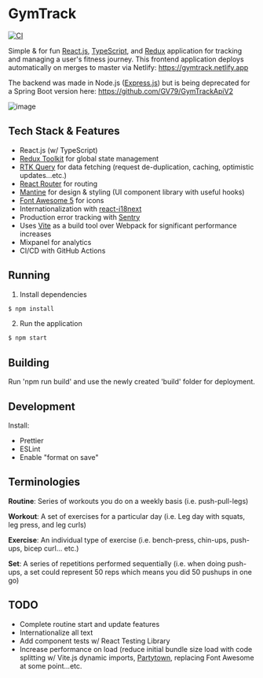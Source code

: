 # GymTrack

[![CI](https://github.com/GV79/GymTrack/actions/workflows/main.yml/badge.svg)](https://github.com/GV79/GymTrack/actions/workflows/main.yml)

Simple & for fun [React.js](https://reactjs.org/), [TypeScript](https://www.typescriptlang.org/), and [Redux](https://redux-toolkit.js.org/) application for tracking and managing a user's fitness journey. This frontend application deploys automatically on merges to master via Netlify: https://gymtrack.netlify.app

The backend was made in Node.js ([Express.js](https://expressjs.com/)) but is being deprecated for a Spring Boot version here: https://github.com/GV79/GymTrackApiV2

![image](https://user-images.githubusercontent.com/24909563/159189357-b88bdbd4-331f-4f5e-9938-0851813ab132.png)

## Tech Stack & Features

- React.js (w/ TypeScript)
- [Redux Toolkit](https://redux-toolkit.js.org/) for global state management
- [RTK Query](https://redux-toolkit.js.org/rtk-query/overview) for data fetching (request de-duplication, caching, optimistic updates...etc.)
- [React Router](https://reactrouter.com/) for routing
- [Mantine](https://mantine.dev/) for design & styling (UI component library with useful hooks)
- [Font Awesome 5](https://fontawesome.com/v5/search) for icons
- Internationalization with [react-i18next](https://react.i18next.com/)
- Production error tracking with [Sentry](https://sentry.io/)
- Uses [Vite](https://vitejs.dev/) as a build tool over Webpack for significant performance increases
- Mixpanel for analytics
- CI/CD with GitHub Actions

## Running

1. Install dependencies

```sh
$ npm install
```

2. Run the application

```sh
$ npm start
```

## Building

Run 'npm run build' and use the newly created 'build' folder for deployment.

## Development

Install:
- Prettier
- ESLint
- Enable "format on save"

## Terminologies

**Routine**: Series of workouts you do on a weekly basis (i.e. push-pull-legs)

**Workout**: A set of exercises for a particular day (i.e. Leg day with squats, leg press, and leg curls)

**Exercise**: An individual type of exercise (i.e. bench-press, chin-ups, push-ups, bicep curl... etc.)

**Set**: A series of repetitions performed sequentially (i.e. when doing push-ups, a set could represent 50 reps which means you did 50 pushups in one go)

## TODO

- Complete routine start and update features
- Internationalize all text
- Add component tests w/ React Testing Library
- Increase performance on load (reduce initial bundle size load with code splitting w/ Vite.js dynamic imports, [Partytown](https://partytown.builder.io/), replacing Font Awesome at some point...etc.
